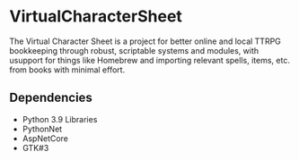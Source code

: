 # VirtualCharacterSheet
The Virtual Character Sheet is a project for better online and local TTRPG bookkeeping through robust, scriptable systems and modules, with usupport for things like Homebrew and importing relevant spells, items, etc. from books with minimal effort.

## Dependencies
- Python 3.9 Libraries
- PythonNet
- AspNetCore
- GTK#3